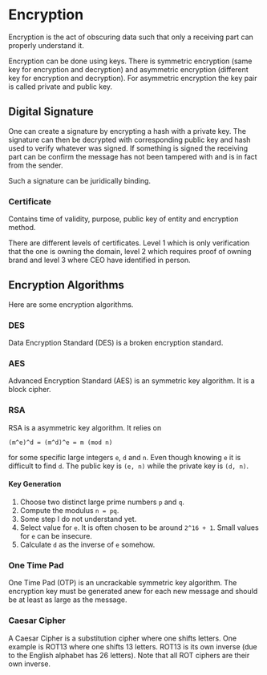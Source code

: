 # Encryption

Encryption is the act of obscuring data such that only a receiving part can
properly understand it.

Encryption can be done using keys. There is symmetric encryption (same key for
encryption and decryption) and asymmetric encryption (different key for
encryption and decryption). For asymmetric encryption the key pair is called
private and public key.

## Digital Signature

One can create a signature by encrypting a hash with a private key. The
signature can then be decrypted with corresponding public key and hash used to
verify whatever was signed. If something is signed the receiving part can be
confirm the message has not been tampered with and is in fact from the sender.

Such a signature can be juridically binding.

### Certificate

Contains time of validity, purpose, public key of entity and encryption method.

There are different levels of certificates. Level 1 which is only verification
that the one is owning the domain, level 2 which requires proof of owning brand
and level 3 where CEO have identified in person.

## Encryption Algorithms

Here are some encryption algorithms.

### DES

Data Encryption Standard (DES) is a broken encryption standard.

### AES

Advanced Encryption Standard (AES) is an symmetric key algorithm. It is a block
cipher.

### RSA

RSA is a asymmetric key algorithm. It relies on

```
(m^e)^d = (m^d)^e = m (mod n)
```

for some specific large integers `e`, `d` and `n`. Even though knowing `e` it is
difficult to find `d`. The public key is `(e, n)` while the private key is
`(d, n)`.

#### Key Generation

1. Choose two distinct large prime numbers `p` and `q`.
2. Compute the modulus `n = pq`.
3. Some step I do not understand yet.
4. Select value for `e`. It is often chosen to be around `2^16 + 1`. Small
   values for `e` can be insecure.
5. Calculate `d` as the inverse of `e` somehow.

### One Time Pad

One Time Pad (OTP) is an uncrackable symmetric key algorithm. The encryption key
must be generated anew for each new message and should be at least as large as
the message.

### Caesar Cipher

A Caesar Cipher is a substitution cipher where one shifts letters. One example
is ROT13 where one shifts 13 letters. ROT13 is its own inverse (due to the
English alphabet has 26 letters). Note that all ROT ciphers are their own
inverse.
